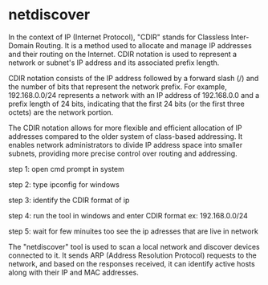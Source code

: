 # netdiscover
In the context of IP (Internet Protocol), "CDIR" stands for Classless Inter-Domain Routing. It is a method used to allocate and manage IP addresses and their routing on the Internet. CDIR notation is used to represent a network or subnet's IP address and its associated prefix length.

CDIR notation consists of the IP address followed by a forward slash (/) and the number of bits that represent the network prefix. For example, 192.168.0.0/24 represents a network with an IP address of 192.168.0.0 and a prefix length of 24 bits, indicating that the first 24 bits (or the first three octets) are the network portion.

The CDIR notation allows for more flexible and efficient allocation of IP addresses compared to the older system of class-based addressing. It enables network administrators to divide IP address space into smaller subnets, providing more precise control over routing and addressing.

step 1: open cmd prompt in system

step 2: type ipconfig for windows

step 3: identify the CDIR format of ip

step 4: run the tool in windows and enter CDIR format ex: 192.168.0.0/24

step 5: wait for  few minuites too see the ip adresses that are live in network


The "netdiscover" tool is used to scan a local network and discover devices connected to it. It sends ARP (Address Resolution Protocol) requests to the network, and based on the responses received, it can identify active hosts along with their IP and MAC addresses.

